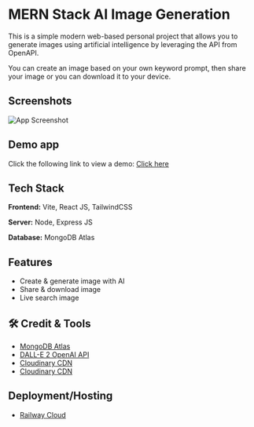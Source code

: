 # MERN Stack AI Image Generation
This is a simple modern web-based personal project that allows you to generate images using artificial intelligence by leveraging the API from OpenAPI.

You can create an image based on your own keyword prompt, then share your image or you can download it to your device.



## Screenshots

![App Screenshot](https://ik.imagekit.io/dpssqgxkxg2/Screenshoots/Screenshot__32__YIQAJ7r4p.png?ik-sdk-version=javascript-1.4.3&updatedAt=1674652026314)


## Demo app

Click the following link to view a demo: [Click here](https://rizqi7ai-image-generation.up.railway.app/)


## Tech Stack

**Frontend:** Vite, React JS, TailwindCSS

**Server:** Node, Express JS

**Database:** MongoDB Atlas


## Features

- Create & generate image with AI
- Share & download image
- Live search image


## 🛠 Credit & Tools
- [MongoDB Atlas](https://www.mongodb.com/atlas)
- [DALL-E 2 OpenAI API](https://openai.com/dall-e-2/)
- [Cloudinary CDN](https://cloudinary.com/)
- [Cloudinary CDN](https://cloudinary.com/)

## Deployment/Hosting
- [Railway Cloud](https://railway.app/)



